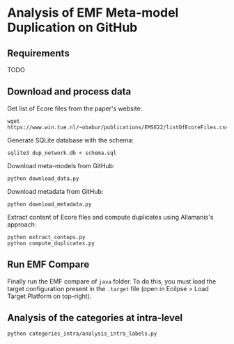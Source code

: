 # Analysis of EMF Meta-model Duplication on GitHub

## Requirements

TODO

## Download and process data

Get list of Ecore files from the paper's website:
```shell
wget https://www.win.tue.nl/~obabur/publications/EMSE22/listOfEcoreFiles.csv
```

Generate SQLite database with the schema:
```shell
sqlite3 dup_network.db < schema.sql
```

Download meta-models from GitHub:
```shell
python download_data.py
```

Download metadata from GitHub:
```shell
python download_metadata.py
```

Extract content of Ecore files and compute duplicates using Allamanis's approach:
```shell
python extract_conteps.py
python compute_duplicates.py
```


## Run EMF Compare

Finally run the EMF compare of `java` folder. To do this, you must load the target configuration present in the `.target` file (open in Ecilpse > Load Target Platform on top-right).


## Analysis of the categories at intra-level

```shell
python categories_intra/analysis_intra_labels.py
```